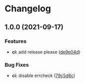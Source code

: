 # Changelog

## 1.0.0 (2021-09-17)


### Features

* **ci:** add release please ([de9e04d](https://www.github.com/sentriz/cliphist/commit/de9e04d456ab534341a65080ffed51c26fc2fadc))


### Bug Fixes

* **ci:** disable errcheck ([79c5d6c](https://www.github.com/sentriz/cliphist/commit/79c5d6cfdf321a93e2cbd2f2645672c7335a7d1e))

